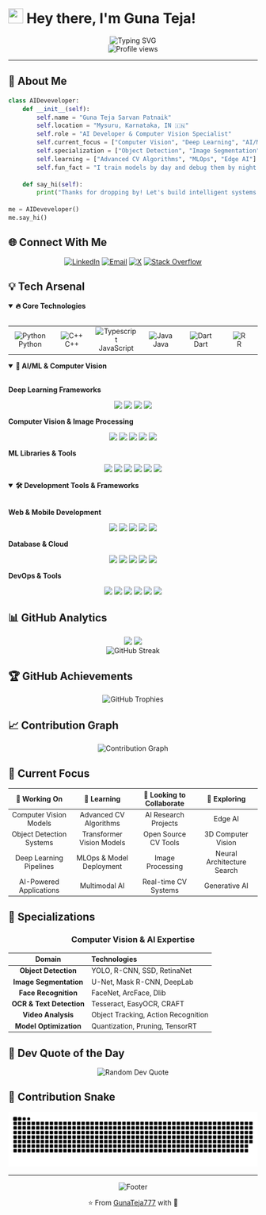 # <img src="https://raw.githubusercontent.com/Tarikul-Islam-Anik/Animated-Fluent-Emojis/master/Emojis/Hand%20gestures/Waving%20Hand.gif" width="30px" height="30px" /> Hey there, I'm Guna Teja!

<div align="center">
  <img src="https://readme-typing-svg.herokuapp.com?font=Fira+Code&weight=600&size=28&pause=1000&color=6AD3F7&center=true&vCenter=true&random=false&width=600&lines=AI+Developer+%F0%9F%A4%96;Computer+Vision+Specialist+%F0%9F%91%81;Deep+Learning+Engineer+%F0%9F%A7%A0;Open+Source+Contributor+%F0%9F%8C%8D" alt="Typing SVG" />
</div>

<div align="center">
  <img src="https://komarev.com/ghpvc/?username=GunaTeja777&label=Profile%20views&color=0e75b6&style=for-the-badge" alt="Profile views" />
</div>

---

## 🚀 About Me

```python
class AIDeveveloper:
    def __init__(self):
        self.name = "Guna Teja Sarvan Patnaik"
        self.location = "Mysuru, Karnataka, IN 🇮🇳"
        self.role = "AI Developer & Computer Vision Specialist"
        self.current_focus = ["Computer Vision", "Deep Learning", "AI/ML Systems"]
        self.specialization = ["Object Detection", "Image Segmentation", "Neural Networks"]
        self.learning = ["Advanced CV Algorithms", "MLOps", "Edge AI"]
        self.fun_fact = "I train models by day and debug them by night! 🤖"
    
    def say_hi(self):
        print("Thanks for dropping by! Let's build intelligent systems together 🚀")

me = AIDeveveloper()
me.say_hi()
```

## 🌐 Connect With Me

<div align="center">
  
[![LinkedIn](https://img.shields.io/badge/LinkedIn-%230077B5.svg?style=for-the-badge&logo=linkedin&logoColor=white)](https://www.linkedin.com/in/guna-teja-sarvan-patnaik/)
[![Email](https://img.shields.io/badge/Email-D14836?style=for-the-badge&logo=gmail&logoColor=white)](mailto:tejag078@gmail.com)
[![X](https://img.shields.io/badge/X-black.svg?style=for-the-badge&logo=X&logoColor=white)](https://x.com/home)
[![Stack Overflow](https://img.shields.io/badge/Stack%20Overflow-FE7A16?style=for-the-badge&logo=stack-overflow&logoColor=white)](https://stackoverflow.com/users/26361145/teja/)

</div>

## 💡 Tech Arsenal

<details open>
<summary><b>🔥 Core Technologies</b></summary>
<br>

<table align="center">
<tr>
<td align="center" width="96">
<img src="https://skillicons.dev/icons?i=python" width="48" height="48" alt="Python" />
<br>Python
</td>
<td align="center" width="96">
<img src="https://skillicons.dev/icons?i=cpp" width="48" height="48" alt="C++" />
<br>C++
</td>
<td align="center" width="96">
<img src="https://skillicons.dev/icons?i=typescript" width="48" height="48" alt="Typescript" />
<br>JavaScript
</td>
<td align="center" width="96">
<img src="https://skillicons.dev/icons?i=java" width="48" height="48" alt="Java" />
<br>Java
</td>
<td align="center" width="96">
<img src="https://skillicons.dev/icons?i=dart" width="48" height="48" alt="Dart" />
<br>Dart
</td>
<td align="center" width="96">
<img src="https://skillicons.dev/icons?i=r" width="48" height="48" alt="R" />
<br>R
</td>
</tr>
</table>

</details>

<details open>
<summary><b>🧠 AI/ML & Computer Vision</b></summary>
<br>

**Deep Learning Frameworks**
<p align="center">
<img src="https://img.shields.io/badge/TensorFlow-%23FF6F00.svg?style=flat-square&logo=TensorFlow&logoColor=white" />
<img src="https://img.shields.io/badge/PyTorch-%23EE4C2C.svg?style=flat-square&logo=PyTorch&logoColor=white" />
<img src="https://img.shields.io/badge/Keras-%23D00000.svg?style=flat-square&logo=Keras&logoColor=white" />
<img src="https://img.shields.io/badge/ONNX-%23005CED.svg?style=flat-square&logo=onnx&logoColor=white" />
</p>

**Computer Vision & Image Processing**
<p align="center">
<img src="https://img.shields.io/badge/OpenCV-%235C3EE8.svg?style=flat-square&logo=opencv&logoColor=white" />
<img src="https://img.shields.io/badge/YOLO-00FFFF?style=flat-square&logo=yolo&logoColor=black" />
<img src="https://img.shields.io/badge/Detectron2-FF6F00?style=flat-square" />
<img src="https://img.shields.io/badge/MediaPipe-0097D7?style=flat-square" />
<img src="https://img.shields.io/badge/PIL/Pillow-8CAAE6?style=flat-square" />
</p>

**ML Libraries & Tools**
<p align="center">
<img src="https://img.shields.io/badge/scikit--learn-%23F7931E.svg?style=flat-square&logo=scikit-learn&logoColor=white" />
<img src="https://img.shields.io/badge/Pandas-%23150458.svg?style=flat-square&logo=pandas&logoColor=white" />
<img src="https://img.shields.io/badge/NumPy-%23013243.svg?style=flat-square&logo=numpy&logoColor=white" />
<img src="https://img.shields.io/badge/Matplotlib-11557c?style=flat-square" />
<img src="https://img.shields.io/badge/Weights_&_Biases-FFBE00?style=flat-square&logo=weightsandbiases&logoColor=black" />
<img src="https://img.shields.io/badge/MLflow-0194E2?style=flat-square&logo=mlflow&logoColor=white" />
</p>

</details>

<details open>
<summary><b>🛠️ Development Tools & Frameworks</b></summary>
<br>

**Web & Mobile Development**
<p align="center">
<img src="https://img.shields.io/badge/Flutter-%2302569B.svg?style=flat-square&logo=Flutter&logoColor=white" />
<img src="https://img.shields.io/badge/Flask-%23000.svg?style=flat-square&logo=flask&logoColor=white" />
<img src="https://img.shields.io/badge/FastAPI-009688?style=flat-square&logo=fastapi&logoColor=white" />
<img src="https://img.shields.io/badge/Streamlit-FF4B4B?style=flat-square&logo=streamlit&logoColor=white" />
<img src="https://img.shields.io/badge/Gradio-FB923C?style=flat-square&logo=gradio&logoColor=white" />
</p>

**Database & Cloud**
<p align="center">
<img src="https://img.shields.io/badge/MySQL-4479A1.svg?style=flat-square&logo=mysql&logoColor=white" />
<img src="https://img.shields.io/badge/SQLite-%2307405e.svg?style=flat-square&logo=sqlite&logoColor=white" />
<img src="https://img.shields.io/badge/Firebase-FFCA28?style=flat-square&logo=firebase&logoColor=black" />
<img src="https://img.shields.io/badge/AWS-%23FF9900.svg?style=flat-square&logo=amazon-aws&logoColor=white" />
<img src="https://img.shields.io/badge/Google_Cloud-4285F4?style=flat-square&logo=google-cloud&logoColor=white" />
</p>

**DevOps & Tools**
<p align="center">
<img src="https://img.shields.io/badge/Docker-%230db7ed.svg?style=flat-square&logo=docker&logoColor=white" />
<img src="https://img.shields.io/badge/Git-%23F05032.svg?style=flat-square&logo=git&logoColor=white" />
<img src="https://img.shields.io/badge/GitHub-%23121011.svg?style=flat-square&logo=github&logoColor=white" />
<img src="https://img.shields.io/badge/Jupyter-F37626?style=flat-square&logo=jupyter&logoColor=white" />
<img src="https://img.shields.io/badge/Colab-F9AB00?style=flat-square&logo=google-colab&logoColor=white" />
<img src="https://img.shields.io/badge/CUDA-76B900?style=flat-square&logo=nvidia&logoColor=white" />
</p>

</details>

## 📊 GitHub Analytics

<div align="center">
  <img height="180em" src="https://github-readme-stats.vercel.app/api?username=GunaTeja777&show_icons=true&theme=tokyonight&include_all_commits=true&count_private=true&hide_border=true"/>
  <img height="180em" src="https://github-readme-stats.vercel.app/api/top-langs/?username=GunaTeja777&layout=compact&langs_count=8&theme=tokyonight&hide_border=true"/>
</div>

<div align="center">
  <img src="https://github-readme-streak-stats.herokuapp.com/?user=GunaTeja777&theme=tokyonight&hide_border=true" alt="GitHub Streak" />
</div>

## 🏆 GitHub Achievements

<div align="center">
  <img src="https://github-profile-trophy.vercel.app/?username=GunaTeja777&theme=tokyonight&no-frame=true&no-bg=false&margin-w=4&column=7" alt="GitHub Trophies" />
</div>

## 📈 Contribution Graph

<div align="center">
  <img src="https://github-readme-activity-graph.vercel.app/graph?username=GunaTeja777&theme=tokyo-night&hide_border=true&area=true" alt="Contribution Graph" />
</div>

## 🎯 Current Focus

<div align="center">
  
| 🔭 Working On | 🌱 Learning | 👯 Looking to Collaborate | 🤔 Exploring |
|:---:|:---:|:---:|:---:|
| Computer Vision Models | Advanced CV Algorithms | AI Research Projects | Edge AI |
| Object Detection Systems | Transformer Vision Models | Open Source CV Tools | 3D Computer Vision |
| Deep Learning Pipelines | MLOps & Model Deployment | Image Processing | Neural Architecture Search |
| AI-Powered Applications | Multimodal AI | Real-time CV Systems | Generative AI |

</div>

## 🚀 Specializations

<div align="center">

### Computer Vision & AI Expertise
| Domain | Technologies |
|:---:|:---|
| **Object Detection** | YOLO, R-CNN, SSD, RetinaNet |
| **Image Segmentation** | U-Net, Mask R-CNN, DeepLab |
| **Face Recognition** | FaceNet, ArcFace, Dlib |
| **OCR & Text Detection** | Tesseract, EasyOCR, CRAFT |
| **Video Analysis** | Object Tracking, Action Recognition |
| **Model Optimization** | Quantization, Pruning, TensorRT |

</div>

## 💭 Dev Quote of the Day

<div align="center">
  <img src="https://quotes-github-readme.vercel.app/api?type=horizontal&theme=tokyonight" alt="Random Dev Quote" />
</div>

## 🐍 Contribution Snake

<div align="center">
  <picture>
    <source media="(prefers-color-scheme: dark)" srcset="https://raw.githubusercontent.com/platane/platane/output/github-contribution-grid-snake-dark.svg">
    <source media="(prefers-color-scheme: light)" srcset="https://raw.githubusercontent.com/platane/platane/output/github-contribution-grid-snake.svg">
    <img alt="github contribution grid snake animation" src="https://raw.githubusercontent.com/platane/platane/output/github-contribution-grid-snake.svg">
  </picture>
</div>

---

<div align="center">
  <img src="https://capsule-render.vercel.app/api?type=waving&color=gradient&height=100&section=footer&text=Thanks%20for%20visiting!&fontSize=20&fontAlignY=70" alt="Footer" />
  
  <p>⭐️ From <a href="https://github.com/GunaTeja777">GunaTeja777</a> with 💙</p>
</div>
